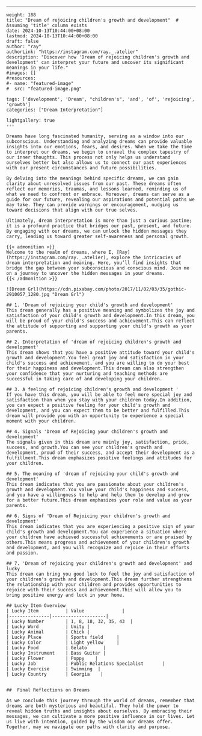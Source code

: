 ---
    weight: 188
    title: "Dream of rejoicing children's growth and development"  # Assuming 'title' column exists
    date: 2024-10-13T10:44:00+08:00
    lastmod: 2024-10-13T10:44:00+08:00
    draft: false
    author: "ray"
    authorLink: "https://instagram.com/ray._.atelier"
    description: "Discover how 'Dream of rejoicing children's growth and development' can interpret your future and uncover its significant meanings in your life."
    #images: []
    #resources:
    #- name: "featured-image"
    #  src: "featured-image.png"
    
    tags: ['development', 'Dream', "children's", 'and', 'of', 'rejoicing', 'growth']
    categories: ["Dream Interpretation"]
    
    lightgallery: true
    ---
    
    Dreams have long fascinated humanity, serving as a window into our subconscious. Understanding and analyzing dreams can provide valuable insights into our emotions, fears, and desires. When we take the time to interpret our dreams, we begin to unravel the complex tapestry of our inner thoughts. This process not only helps us understand ourselves better but also allows us to connect our past experiences with our present circumstances and future possibilities.
    
    By delving into the meanings behind specific dreams, we can gain clarity about unresolved issues from our past. These dreams often reflect our memories, traumas, and lessons learned, reminding us of what we need to confront or embrace. Moreover, dreams can serve as a guide for our future, revealing our aspirations and potential paths we may take. They can provide warnings or encouragement, nudging us toward decisions that align with our true selves.
    
    Ultimately, dream interpretation is more than just a curious pastime; it is a profound practice that bridges our past, present, and future. By engaging with our dreams, we can unlock the hidden messages they carry, leading us toward greater self-awareness and personal growth.
    
    {{< admonition >}}
    Welcome to the realm of dreams, where I, [Ray](https://instagram.com/ray._.atelier), explore the intricacies of dream interpretation and meaning. Here, you’ll find insights that bridge the gap between your subconscious and conscious mind. Join me on a journey to uncover the hidden messages in your dreams.
    {{< /admonition >}}
    
    ![Dream Grl](https://cdn.pixabay.com/photo/2017/11/02/03/35/gothic-2910057_1280.jpg "Dream Grl")
    
    ## 1. 'Dream of rejoicing your child's growth and development'
    This dream generally has a positive meaning and symbolizes the joy and satisfaction of your child's growth and development.In this dream, you will be proud of your child's success and achievement.This can reflect the attitude of supporting and supporting your child's growth as your parents.
    
    ## 2. Interpretation of 'dream of rejoicing children's growth and development'
    This dream shows that you have a positive attitude toward your child's growth and development.You feel great joy and satisfaction in your child's success and achievement, and you are willing to do your best for their happiness and development.This dream can also strengthen your confidence that your nurturing and teaching methods are successful in taking care of and developing your children.
    
    ## 3. A feeling of rejoicing children's growth and development '
    If you have this dream, you will be able to feel more special joy and satisfaction than when you stay with your children today.In addition, you can expect a positive feeling for your child's growth and development, and you can expect them to be better and fulfilled.This dream will provide you with an opportunity to experience a special moment with your children.
    
    ## 4. Signals 'Dream of Rejoicing your children's growth and development'
    The signals given in this dream are mainly joy, satisfaction, pride, success, and growth.You can see your children's growth and development, proud of their success, and accept their development as a fulfillment.This dream emphasizes positive feelings and attitudes for your children.
    
    ## 5. The meaning of 'dream of rejoicing your child's growth and development'
    This dream indicates that you are passionate about your children's growth and development.You value your child's happiness and success, and you have a willingness to help and help them to develop and grow for a better future.This dream emphasizes your role and value as your parents.
    
    ## 6. Signs of 'Dream of Rejoicing your children's growth and development'
    This dream indicates that you are experiencing a positive sign of your child's growth and development.You can experience a situation where your children have achieved successful achievements or are praised by others.This means progress and achievement of your children's growth and development, and you will recognize and rejoice in their efforts and passion.
    
    ## 7. 'Dream of rejoicing your children's growth and development' and lucky
    This dream can bring you good luck to feel the joy and satisfaction of your children's growth and development.This dream further strengthens the relationship with your children and provides opportunities to rejoice with their success and achievement.This will allow you to bring positive energy and luck in your home.
    
    ## Lucky Item Overview
    | Lucky Item          | Value              |
    |---------------|--------------------|
    | Lucky Number        | 1, 8, 18, 32, 35, 43  |
    | Lucky Word          | Unity |
    | Lucky Animal        | Chick |
    | Lucky Place         | Sports field     |
    | Lucky Color         | Light yellow     |
    | Lucky Food          | Gelato      |
    | Lucky Instrument    | Bass Guitar |
    | Lucky Flower        | Poppy    |
    | Lucky Job           | Public Relations Specialist       |
    | Lucky Exercise      | Swimming  |
    | Lucky Country       | Georgia    |
    
    
    ##  Final Reflections on Dreams
    
    As we conclude this journey through the world of dreams, remember that dreams are both mysterious and beautiful. They hold the power to reveal hidden truths and insights about ourselves. By embracing their messages, we can cultivate a more positive influence in our lives. Let us live with intention, guided by the wisdom our dreams offer. Together, may we navigate our paths with clarity and purpose.
    